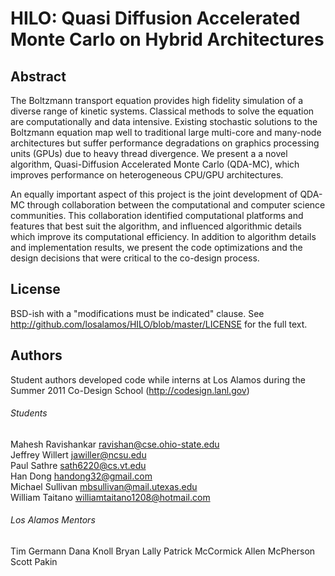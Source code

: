 HILO: Quasi Diffusion Accelerated Monte Carlo on Hybrid Architectures
===========

Abstract
-----------

The Boltzmann transport equation provides high fidelity simulation of a
diverse range of kinetic systems. Classical methods to solve
the equation are computationally and data intensive. Existing stochastic
solutions to the Boltzmann equation map well to traditional large
multi-core and
many-node architectures but suffer performance degradations on graphics
processing units (GPUs) due to heavy thread divergence. We present a
a novel algorithm, Quasi-Diffusion Accelerated Monte Carlo (QDA-MC),
which improves performance on heterogeneous CPU/GPU architectures.

An equally important aspect of this project is the joint development
of QDA-MC through collaboration between the computational and computer
science communities. This collaboration identified computational platforms
and features that best suit the algorithm, and influenced algorithmic details
which improve its computational efficiency. In addition to algorithm details
and implementation results, we present the code optimizations and the design
decisions that were critical to the co-design process.

License
-------

BSD-ish with a "modifications must be indicated" clause.  See
<http://github.com/losalamos/HILO/blob/master/LICENSE> for the full
text.


Authors
-------

Student authors developed code while interns at Los Alamos during the Summer 2011 Co-Design School (http://codesign.lanl.gov)

###### Students
Mahesh Ravishankar ravishan@cse.ohio-state.edu   
Jeffrey Willert jawiller@ncsu.edu   
Paul Sathre sath6220@cs.vt.edu   
Han Dong handong32@gmail.com   
Michael Sullivan mbsullivan@mail.utexas.edu   
William Taitano williamtaitano1208@hotmail.com   

###### Los Alamos Mentors
Tim Germann
Dana Knoll
Bryan Lally
Patrick McCormick
Allen McPherson
Scott Pakin